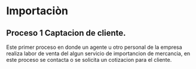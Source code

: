 # Importaciòn

## Proceso 1 Captacion de cliente.
Este primer proceso en donde un agente u otro personal de la empresa realiza labor de venta del algun
servicio de importancion de mercancia, en este proceso se contacta o se solicita un cotizacion para el cliente.
